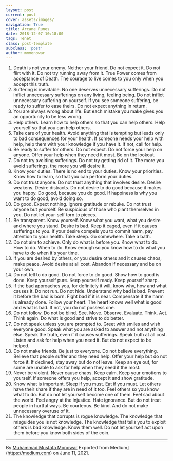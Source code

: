 ```yaml
---
layout: post
current: post
cover: assets/images/
navigation: True
title: Arcane Runes
date: 2018-12-07 10:18:00
tags: Tenet
class: post-template
subclass: 'post'
author: mmmonowar
---
```


1.  Death is not your enemy. Neither your friend. Do not expect it. Do
    not flirt with it. Do not try running away from it. True Power comes
    from acceptance of Death. The courage to live comes to you only when
    you accept this truth.
2.  Suffering is inevitable. No one deserves unnecessary sufferings. Do
    not inflict unnecessary sufferings on any living, feeling being. Do
    not inflict unnecessary suffering on yourself. If you see someone
    suffering, be ready to suffer to ease theirs. Do not expect anything
    in return.
3.  You are always wrong about life. But each mistake you make gives
    you an opportunity to be less wrong.
4.  Help others. Learn how to help others so that you can help others.
    Help yourself so that you can help others.
5.  Take care of your health. Avoid anything that is tempting but leads
    only to bad consequences for your health. If someone needs your help
    with help, help them with your knowledge if you have it. If not,
    call for help.
6.  Be ready to suffer for others. Do not expect. Do not force your
    help on anyone. Offer your help when they need it most. Be on the
    lookout.
7.  Do not try avoiding sufferings. Do not try getting rid of it. The
    more you avoid sufferings, the more you will desire it.
8.  Know your duties. There is no end to your duties. Know your
    priorities. Know how to learn, so that you can perform your
    duties.
9.  Do not trust anyone. Do not trust anything that involves desire.
    Desire weakens. Desire distracts. Do not desire to do good because
    it makes you happy. Do good, because you do good. If happiness is
    why you want to do good, avoid doing so.
10. Do good. Expect nothing. Ignore gratitude or rebuke. Do not trust
    anyone but yourself. Be suspicious of those who plant themselves in
    you. Do not let your-self torn to pieces.
11. Be transparent. Know yourself. Know what you want, what you desire
    and where you stand. Desire is bad. Keep it caged, even if it causes
    sufferings to you. If your desire compels you to commit harm, pay
    attention to your health. Take sleep. Go somewhere. Take a
    bath.
12. Do not aim to achieve. Only do what is before you. Know what to do.
    How to do. When to do. Know enough so you know how to do what you
    have to do when it's your time.
13. If you are desired by others, or you desire others and it causes
    chaos, make peace. Avoid desire at all cost. Abandon if necessary
    and be on your own.
14. Do not tell to do good. Do not force to do good. Show how to good
    is done. Keep yourself pure. Keep yourself ready. Keep yourself
    sharp.
15. If the bad approaches you, for definitely it will, know why, how
    and what causes it. Do not run. Do not hide. Understand why bad is
    bad. Prevent it before the bad is born. Fight bad if it is near.
    Compensate if the harm is already done. Follow your heart. The heart
    knows well what is good and what is bad. If not, you do not possess
    one.
16. Do not follow. Do not be blind. See. Move. Observe. Evaluate.
    Think. Act. Think again. Do what is good and strive to do
    better.
17. Do not speak unless you are prompted to. Greet with smiles and wish
    everyone good. Speak what you are asked to answer and not anything
    else. Speak the truth, even if it causes sufferings. Speak truth at
    all cost. Listen and ask for help when you need it. But do not
    expect to be helped.
18. Do not make friends. Be just to everyone. Do not believe
    everything. Believe that people suffer and they need help. Offer
    your help but do not force it. If declined, stay away but do not
    leave. Keep an eye out, for some are unable to ask for help when
    they need it the most.
19. Never be violent. Never cause chaos. Keep calm. Keep your emotions
    to yourself. If someone offers you help, accept it and show
    gratitude.
20. Know what is important. Sleep if you must. Eat if you must. Let
    others have their share if they are in need of it too. Feel others
    so you know what to do. But do not let yourself become one of them.
    Feel sad about the world. Feel angry at the injustice. Hate
    ignorance. But do not treat people in hurtful ways. Be courteous. Be
    kind. And do not make unnecessary overuse of it.
21. The knowledge that corrupts is rogue knowledge. The knowledge that
    misguides you is not knowledge. The knowledge that tells you to
    exploit others is bad knowledge. Know them well. Do not let yourself
    act upon them before you know both sides of the coin.

---

By [Muhammad Mustafa Monowar](https://medium.com/@mmmonowar)
Exported from Medium](https://medium.com) on June 11, 2021.
